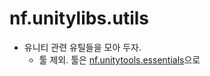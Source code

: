 # nf.unitylibs.utils

- 유니티 관련 유틸들을 모아 두자.
  - 툴 제외. 툴은 [nf.unitytools.essentials](https://github.com/netpyoung/nf.unitytools.essentials)으로